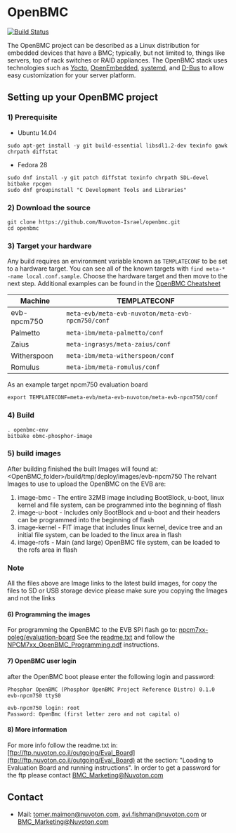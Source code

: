 # OpenBMC

[![Build Status](https://openpower.xyz/buildStatus/icon?job=openbmc-build)](https://openpower.xyz/job/openbmc-build/)

The OpenBMC project can be described as a Linux distribution for embedded
devices that have a BMC; typically, but not limited to, things like servers,
top of rack switches or RAID appliances. The OpenBMC stack uses technologies
such as [Yocto](https://www.yoctoproject.org/),
[OpenEmbedded](https://www.openembedded.org/wiki/Main_Page),
[systemd](https://www.freedesktop.org/wiki/Software/systemd/), and
[D-Bus](https://www.freedesktop.org/wiki/Software/dbus/) to allow easy
customization for your server platform.


## Setting up your OpenBMC project

### 1) Prerequisite
- Ubuntu 14.04

```
sudo apt-get install -y git build-essential libsdl1.2-dev texinfo gawk chrpath diffstat
```

- Fedora 28

```
sudo dnf install -y git patch diffstat texinfo chrpath SDL-devel bitbake rpcgen
sudo dnf groupinstall "C Development Tools and Libraries"
```
### 2) Download the source
```
git clone https://github.com/Nuvoton-Israel/openbmc.git
cd openbmc
```

### 3) Target your hardware
Any build requires an environment variable known as `TEMPLATECONF` to be set
to a hardware target.
You can see all of the known targets with
`find meta-* -name local.conf.sample`. Choose the hardware target and
then move to the next step. Additional examples can be found in the
[OpenBMC Cheatsheet](https://github.com/openbmc/docs/blob/master/cheatsheet.md)

Machine | TEMPLATECONF
--------|---------
evb-npcm750 | ```meta-evb/meta-evb-nuvoton/meta-evb-npcm750/conf```
Palmetto | ```meta-ibm/meta-palmetto/conf```
Zaius| ```meta-ingrasys/meta-zaius/conf```
Witherspoon| ```meta-ibm/meta-witherspoon/conf```
Romulus| ```meta-ibm/meta-romulus/conf```

As an example target npcm750 evaluation board
```
export TEMPLATECONF=meta-evb/meta-evb-nuvoton/meta-evb-npcm750/conf
```

### 4) Build

```
. openbmc-env
bitbake obmc-phosphor-image
```

### 5) build images
After building finished the built Images will found at:
<OpenBMC_folder>/build/tmp/deploy/images/evb-npcm750
The relvant Images to use to upload the OpenBMC on the EVB are:

1. image-bmc - The entire 32MB image including BootBlock, u-boot, linux kernel
               and file system, can be programmed into the beginning of flash
2. image-u-boot - Includes only BootBlock and u-boot and their headers can be
                  programmed into the beginning of flash
3. image-kernel - FIT image that includes linux kernel, device tree and an
                  initial file system, can be loaded to the linux area in flash
4. image-rofs - Main (and large) OpenBMC file system, can be loaded to the
                rofs area in flash

### Note
All the files above are Image links to the latest build images, 
for copy the files to SD or USB storage device please make sure 
you copying the Images and not the links

#### 6) Programming the images
For programming the OpenBMC to the EVB SPI flash go to:
[npcm7xx-poleg/evaluation-board](https://github.com/Nuvoton-Israel/nuvoton-info/tree/master/npcm7xx-poleg/evaluation-board)
See the [readme.txt](https://github.com/Nuvoton-Israel/nuvoton-info/blob/master/npcm7xx-poleg/evaluation-board/readme.txt)
and follow the [NPCM7xx_OpenBMC_Programming.pdf](https://github.com/Nuvoton-Israel/nuvoton-info/blob/master/npcm7xx-poleg/evaluation-board/sw_deliverables/NPCM7xx_OpenBMC_Programming.pdf) instructions.

#### 7) OpenBMC user login
after the OpenBMC boot please enter the following login and password:

```
Phosphor OpenBMC (Phosphor OpenBMC Project Reference Distro) 0.1.0 evb-npcm750 ttyS0

evb-npcm750 login: root
Password: 0penBmc (first letter zero and not capital o)
```

#### 8) More information
For more info follow the readme.txt in:
[ftp://ftp.nuvoton.co.il/outgoing/Eval_Board](ftp://ftp.nuvoton.co.il/outgoing/Eval_Board) at the section:
"Loading to Evaluation Board and running instructions".
In order to get a password for the ftp please contact BMC_Marketing@Nuvoton.com

## Contact
- Mail: tomer.maimon@nuvoton.com,  avi.fishman@nuvoton.com or BMC_Marketing@Nuvoton.com
